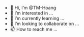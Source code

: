- 👋 Hi, I’m @TM-Hoang
- 👀 I’m interested in ...
- 🌱 I’m currently learning ...
- 💞️ I’m looking to collaborate on ...
- 📫 How to reach me ...

<!---
TM-Hoang/TM-Hoang is a ✨ special ✨ repository because its `README.md` (this file) appears on your GitHub profile.
You can click the Preview link to take a look at your changes.
--->
